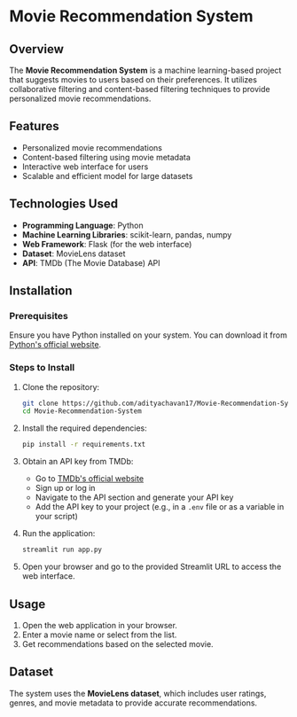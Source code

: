 # Movie Recommendation System

## Overview
The **Movie Recommendation System** is a machine learning-based project that suggests movies to users based on their preferences. It utilizes collaborative filtering and content-based filtering techniques to provide personalized movie recommendations.

## Features
- Personalized movie recommendations
- Content-based filtering using movie metadata
- Interactive web interface for users
- Scalable and efficient model for large datasets

## Technologies Used
- **Programming Language**: Python
- **Machine Learning Libraries**: scikit-learn, pandas, numpy
- **Web Framework**: Flask (for the web interface)
- **Dataset**: MovieLens dataset
- **API**: TMDb (The Movie Database) API

## Installation
### Prerequisites
Ensure you have Python installed on your system. You can download it from [Python's official website](https://www.python.org/).

### Steps to Install
1. Clone the repository:
   ```bash
   git clone https://github.com/adityachavan17/Movie-Recommendation-System.git
   cd Movie-Recommendation-System
   ```
2. Install the required dependencies:
   ```bash
   pip install -r requirements.txt
   ```
3. Obtain an API key from TMDb:
   - Go to [TMDb's official website](https://www.themoviedb.org/)
   - Sign up or log in
   - Navigate to the API section and generate your API key
   - Add the API key to your project (e.g., in a `.env` file or as a variable in your script)

4. Run the application:
   ```bash
   streamlit run app.py
   ```
5. Open your browser and go to the provided Streamlit URL to access the web interface.

## Usage
1. Open the web application in your browser.
2. Enter a movie name or select from the list.
3. Get recommendations based on the selected movie.

## Dataset
The system uses the **MovieLens dataset**, which includes user ratings, genres, and movie metadata to provide accurate recommendations.



